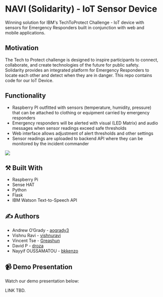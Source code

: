 #  NAVI (Solidarity) - IoT Sensor Device

Winning solution for IBM's TechToProtect Challenge - IoT device with sensors for Emergency Responders built in conjunction with web and mobile applications.

## Motivation

The Tech to Protect challenge is designed to inspire participants to connect, collaborate, and create technologies of the future for public safety. Solidarity provides an integrated platform for Emergency Responders to locate each other and detect when they are in danger. This repo contains code for our IoT Device.

## Functionality

* Raspberry PI outfitted with sensors (temperature, humidity, pressure) that can be attached to clothing or equipment carried by emergency responders
* Emergency responders will be alerted with visual (LED Matrix) and audio messages when sensor readings exceed safe thresholds
* Web interface allows adjustment of alert thresholds and other settings
* Sensor readings are uploaded to backend API where they can be monitored by the incident commander

![](https://media.giphy.com/media/mCz5qT0CNFXUNiVbq9/giphy.gif)

## :hammer_and_pick: Built With

* Raspberry Pi
* Sense HAT
* Python
* Flask
* IBM Watson Text-to-Speech API

## :writing_hand: Authors

* Andrew O’Grady - [aogrady3](https://github.com/aogrady3)
* Vishnu Ravi - [vishnuravi](https://github.com/vishnuravi)
* Vincent Tse - [Greashun](https://github.com/Greashun)
* David P - [droza](https://github.com/droza)
* Nayyif OUSSAMATOU - [bkkenzo](https://github.com/bkkenzo)

## :video_camera: Demo Presentation

Watch our demo presentation below:

LINK TBD.

